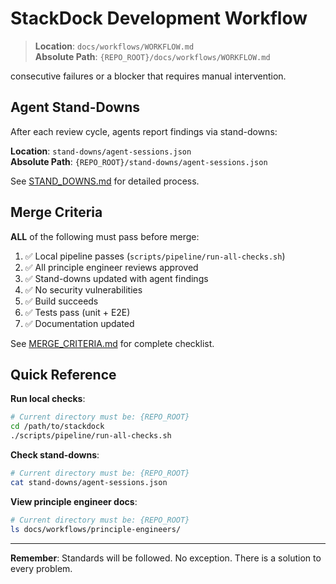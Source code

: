 # StackDock Development Workflow

> **Location**: `docs/workflows/WORKFLOW.md`  
> **Absolute Path**: `{REPO_ROOT}/docs/workflows/WORKFLOW.md`

 consecutive failures or a blocker that requires manual intervention.

## Agent Stand-Downs

After each review cycle, agents report findings via stand-downs:

**Location**: `stand-downs/agent-sessions.json`  
**Absolute Path**: `{REPO_ROOT}/stand-downs/agent-sessions.json`

See [STAND_DOWNS.md](./STAND_DOWNS.md) for detailed process.

## Merge Criteria

**ALL** of the following must pass before merge:

1. ✅ Local pipeline passes (`scripts/pipeline/run-all-checks.sh`)
2. ✅ All principle engineer reviews approved
3. ✅ Stand-downs updated with agent findings
4. ✅ No security vulnerabilities
5. ✅ Build succeeds
6. ✅ Tests pass (unit + E2E)
7. ✅ Documentation updated

See [MERGE_CRITERIA.md](./MERGE_CRITERIA.md) for complete checklist.

## Quick Reference

**Run local checks**:
```bash
# Current directory must be: {REPO_ROOT}
cd /path/to/stackdock
./scripts/pipeline/run-all-checks.sh
```

**Check stand-downs**:
```bash
# Current directory must be: {REPO_ROOT}
cat stand-downs/agent-sessions.json
```

**View principle engineer docs**:
```bash
# Current directory must be: {REPO_ROOT}
ls docs/workflows/principle-engineers/
```

---

**Remember**: Standards will be followed. No exception. There is a solution to every problem.
